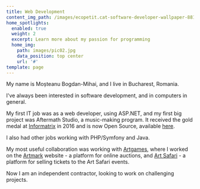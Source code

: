 ```yaml
---
title: Web Development
content_img_path: /images/ecopetit.cat-software-developer-wallpaper-881812.png
home_spotlights:
  enabled: true
  weight: 2
  excerpt: Learn more about my passion for programming
  home_img:
    path: images/pic02.jpg
    data_position: top center
    url: '#'
template: page
---
```

My name is Moșteanu Bogdan-Mihai, and I live in Bucharest, Romania.

I've always been interested in software development, and in computers in general.



My first IT job was as a web developer, using ASP.NET, and my first big project was Aftermath Studio, a music-making program. It received the gold medal at [Informatrix](https://infomatrix.ro/) in 2016 and is now Open Source, available [here](https://github.com/xndbogdan/AftermathStudio).



I also had other jobs working with PHP/Symfony and Java. 

My most useful collaboration was working with [Artgames](http://artgames.ro/), where I worked on the [Artmark](https://artmark.ro) website - a platform for online auctions, and [Art Safari](https://tickets.artsafari.ro/e) - a platform for selling tickets to the Art Safari events.



Now I am an independent contractor, looking to work on challenging projects.